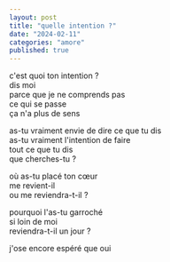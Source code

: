```yaml
---
layout: post
title: "quelle intention ?"
date: "2024-02-11"
categories: "amore"
published: true
---
```


c'est quoi ton intention ?  
dis moi  
parce que je ne comprends pas  
ce qui se passe  
ça n'a plus de sens  

as-tu vraiment envie de dire ce que tu dis  
as-tu vraiment l'intention de faire  
tout ce que tu dis  
que cherches-tu ?  

où as-tu placé ton cœur  
me revient-il  
ou me reviendra-t-il ?  

pourquoi l'as-tu garroché  
si loin de moi  
reviendra-t-il un jour ?

j'ose encore espéré que oui  
